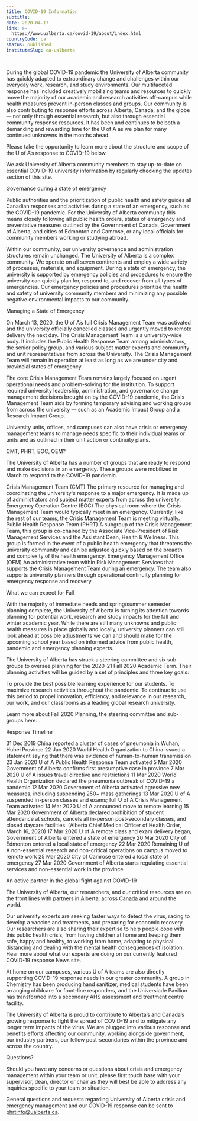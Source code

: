 ```yaml
---
title: COVID-19 Information
subtitle: 
date: 2020-04-17
link: >-
  https://www.ualberta.ca/covid-19/about/index.html
countryCode: ca
status: published
instituteSlug: ca-ualberta
---
```

![]()

During the global COVID-19 pandemic the University of Alberta community has quickly adapted to extraordinary change and challenges within our everyday work, research, and study environments. Our multifaceted response has included creatively mobilizing teams and resources to quickly move the majority of our academic and research activities off-campus while health measures prevent in-person classes and groups. Our community is also contributing to response efforts across Alberta, Canada, and the globe — not only through essential research, but also through essential community response resources. It has been and continues to be both a demanding and rewarding time for the U of A as we plan for many continued unknowns in the months ahead.

Please take the opportunity to learn more about the structure and scope of the U of A’s response to COVID-19 below.

We ask University of Alberta community members to stay up-to-date on essential COVID-19 university information by regularly checking the updates section of this site.

Governance during a state of emergency

Public authorities and the prioritization of public health and safety guides all Canadian responses and activities during a state of an emergency, such as the COVID-19 pandemic. For the University of Alberta community this means closely following all public health orders, states of emergency and preventative measures outlined by the Government of Canada, Government of Alberta, and cities of Edmonton and Camrose, or any local officials for community members working or studying abroad.

Within our community, our university governance and administration structures remain unchanged. The University of Alberta is a complex community. We operate on all seven continents and employ a wide variety of processes, materials, and equipment. During a state of emergency, the university is supported by emergency policies and procedures to ensure the university can quickly plan for, respond to, and recover from all types of emergencies. Our emergency policies and procedures prioritize the health and safety of university community members and minimizing any possible negative environmental impacts to our community.

Managing a State of Emergency

On March 13, 2020, the U of A’s full Crisis Management Team was activated and the university officially cancelled classes and urgently moved to remote delivery the next day. The Crisis Management Team is a university-wide body. It includes the Public Health Response Team among administrators, the senior policy group, and various subject matter experts and community and unit representatives from across the University. The Crisis Management Team will remain in operation at least as long as we are under city and provincial states of emergency.

The core Crisis Management Team remains largely focused on urgent operational needs and problem-solving for the institution. To support required university leadership, administration, and governance change management decisions brought on by the COVID-19 pandemic, the Crisis Management Team aids by forming temporary advising and working groups from across the university — such as an Academic Impact Group and a Research Impact Group.

University units, offices, and campuses can also have crisis or emergency management teams to manage needs specific to their individual teams or units and as outlined in their unit action or continuity plans.

CMT, PHRT, EOC, OEM?

The University of Alberta has a number of groups that are ready to respond and make decisions in an emergency. These groups were mobilized in March to respond to the COVID-19 pandemic.

Crisis Management Team (CMT) The primary resource for managing and coordinating the university's response to a major emergency. It is made up of administrators and subject matter experts from across the university. Emergency Operation Centre (EOC) The physical room where the Crisis Management Team would typically meet in an emergency. Currently, like the rest of our teams, the Crisis Management Team is meeting virtually. Public Health Response Team (PHRT) A subgroup of the Crisis Management Team, this group is co-chaired by the Associate Vice-President of Risk Management Services and the Assistant Dean, Health & Wellness. This group is formed in the event of a public health emergency that threatens the university community and can be adjusted quickly based on the breadth and complexity of the health emergency. Emergency Management Office (OEM) An administrative team within Risk Management Services that supports the Crisis Management Team during an emergency. The team also supports university planners through operational continuity planning for emergency response and recovery.

What we can expect for Fall

With the majority of immediate needs and spring/summer semester planning complete, the University of Alberta is turning its attention towards planning for potential work, research and study impacts for the fall and winter academic year. While there are still many unknowns and public health measures in place globally and locally, university planners can still look ahead at possible adjustments we can and should make for the upcoming school year based on informed advice from public health, pandemic and emergency planning experts.

The University of Alberta has struck a steering committee and six sub-groups to oversee planning for the 2020-21 Fall 2020 Academic Term. Their planning activities will be guided by a set of principles and three key goals:

To provide the best possible learning experience for our students. To maximize research activities throughout the pandemic. To continue to use this period to propel innovation, efficiency, and relevance in our research, our work, and our classrooms as a leading global research university.

Learn more about Fall 2020 Planning, the steering committee and sub-groups here.

Response Timeline

31 Dec 2019 China reported a cluster of cases of pneumonia in Wuhan, Hubei Province 22 Jan 2020 World Health Organization to China issued a statement saying that there was evidence of human-to-human transmission 23 Jan 2020 U of A Public Health Response Team activated 5 Mar 2020 Government of Alberta confirms first presumptive case in province 7 Mar 2020 U of A issues travel directive and restrictions 11 Mar 2020 World Health Organization declared the pneumonia outbreak of COVID-19 a pandemic 12 Mar 2020 Government of Alberta activated agressive new measures, including suspending 250+ mass gatherings 13 Mar 2020 U of A suspended in-person classes and exams; full U of A Crisis Management Team activated 14 Mar 2020 U of A announced move to remote learning 15 Mar 2020 Government of Alberta declared prohibition of student attendance at schools, cancels all in-person post-secondary classes, and closed daycare facilities. (Alberta Chief Medical Officer of Health Order, March 16, 2020) 17 Mar 2020 U of A remote class and exam delivery began; Government of Alberta entered a state of emergency 20 Mar 2020 City of Edmonton entered a local state of emergency 22 Mar 2020 Remaining U of A non-essential research and non-critical operations on campus moved to remote work 25 Mar 2020 City of Camrose entered a local state of emergency 27 Mar 2020 Government of Alberta starts regulating essential services and non-essential work in the province

An active partner in the global fight against COVID-19

The University of Alberta, our researchers, and our critical resources are on the front lines with partners in Alberta, across Canada and around the world.

Our university experts are seeking faster ways to detect the virus, racing to develop a vaccine and treatments, and preparing for economic recovery. Our researchers are also sharing their expertise to help people cope with this public health crisis, from having children at home and keeping them safe, happy and healthy, to working from home, adapting to physical distancing and dealing with the mental health consequences of isolation. Hear more about what our experts are doing on our currently featured COVID-19 response News site.

At home on our campuses, various U of A teams are also directly supporting COVID-19 response needs in our greater community. A group in Chemistry has been producing hand sanitizer, medical students have been arranging childcare for front-line responders, and the Universiade Pavilion has transformed into a secondary AHS assessment and treatment centre facility.

The University of Alberta is proud to contribute to Alberta’s and Canada’s growing response to fight the spread of COVID-19 and to mitigate any longer term impacts of the virus. We are plugged into various response and benefits efforts affecting our community, working alongside government, our industry partners, our fellow post-secondaries within the province and across the country.

Questions?

Should you have any concerns or questions about crisis and emergency management within your team or unit, please first touch base with your supervisor, dean, director or chair as they will best be able to address any inquiries specific to your team or situation.

General questions and requests regarding University of Alberta crisis and emergency management and our COVID-19 response can be sent to phrtinfo@ualberta.ca.